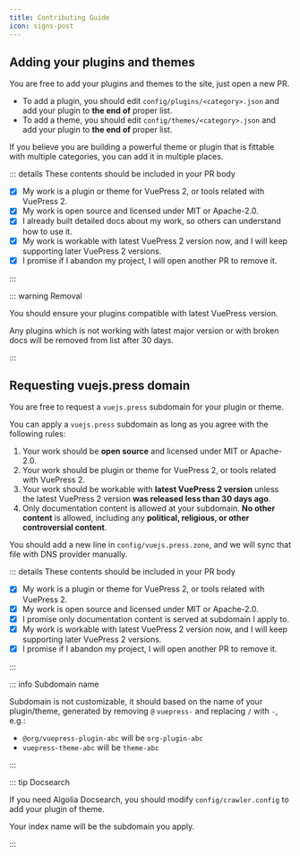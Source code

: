 ```yaml
---
title: Contributing Guide
icon: signs-post
---
```


## Adding your plugins and themes

You are free to add your plugins and themes to the site, just open a new PR.

- To add a plugin, you should edit `config/plugins/<category>.json` and add your plugin to **the end of** proper list.
- To add a theme, you should edit `config/themes/<category>.json` and add your plugin to **the end of** proper list.

If you believe you are building a powerful theme or plugin that is fittable with multiple categories, you can add it in multiple places.

::: details These contents should be included in your PR body

- [x] My work is a plugin or theme for VuePress 2, or tools related with VuePress 2.
- [x] My work is open source and licensed under MIT or Apache-2.0.
- [x] I already built detailed docs about my work, so others can understand how to use it.
- [x] My work is workable with latest VuePress 2 version now, and I will keep supporting later VuePress 2 versions.
- [x] I promise if I abandon my project, I will open another PR to remove it.

:::

::: warning Removal

You should ensure your plugins compatible with latest VuePress version.

Any plugins which is not working with latest major version or with broken docs will be removed from list after 30 days.

:::

## Requesting vuejs.press domain

You are free to request a `vuejs.press` subdomain for your plugin or theme.

You can apply a `vuejs.press` subdomain as long as you agree with the following rules:

1. Your work should be **open source** and licensed under MIT or Apache-2.0.
1. Your work should be plugin or theme for VuePress 2, or tools related with VuePress 2.
1. Your work should be workable with **latest VuePress 2 version** unless the latest VuePress 2 version **was released less than 30 days ago**.
1. Only documentation content is allowed at your subdomain. **No other content** is allowed, including any **political, religious, or other controversial content**.

You should add a new line in `config/vuejs.press.zone`, and we will sync that file with DNS provider manually.

::: details These contents should be included in your PR body

- [x] My work is a plugin or theme for VuePress 2, or tools related with VuePress 2.
- [x] My work is open source and licensed under MIT or Apache-2.0.
- [x] I promise only documentation content is served at subdomain I apply to.
- [x] My work is workable with latest VuePress 2 version now, and I will keep supporting later VuePress 2 versions.
- [x] I promise if I abandon my project, I will open another PR to remove it.

:::

::: info Subdomain name

Subdomain is not customizable, it should based on the name of your plugin/theme, generated by removing `@` `vuepress-` and replacing `/` with `-`, e.g.:

- `@org/vuepress-plugin-abc` will be `org-plugin-abc`
- `vuepress-theme-abc` will be `theme-abc`

:::

::: tip Docsearch

If you need Algolia Docsearch, you should modify `config/crawler.config` to add your plugin of theme.

Your index name will be the subdomain you apply.

:::
